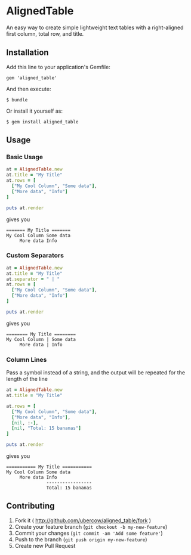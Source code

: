 # AlignedTable

An easy way to create simple lightweight text tables with a
right-aligned first column, total row, and title.

## Installation

Add this line to your application's Gemfile:

    gem 'aligned_table'

And then execute:

    $ bundle

Or install it yourself as:

    $ gem install aligned_table

## Usage

### Basic Usage
```ruby
at = AlignedTable.new
at.title = "My Title"
at.rows = [
  ["My Cool Column", "Some data"],
  ["More data", "Info"]
]

puts at.render
```

gives you

```
======= My Title =======
My Cool Column Some data
     More data Info
```

### Custom Separators
```ruby
at = AlignedTable.new
at.title = "My Title"
at.separator = " | "
at.rows = [
  ["My Cool Column", "Some data"],
  ["More data", "Info"]
]

puts at.render
```

gives you

```
======== My Title ========
My Cool Column | Some data
     More data | Info
```


### Column Lines
Pass a symbol instead of a string, and the output will be repeated
for the length of the line
```ruby
at = AlignedTable.new
at.title = "My Title"

at.rows = [
  ["My Cool Column", "Some data"],
  ["More data", "Info"],
  [nil, :-],
  [nil, "Total: 15 bananas"]
]

puts at.render
```

gives you

```
=========== My Title ===========
My Cool Column Some data
     More data Info
               -----------------
               Total: 15 bananas
```


## Contributing

1. Fork it ( http://github.com/ubercow/aligned_table/fork )
2. Create your feature branch (`git checkout -b my-new-feature`)
3. Commit your changes (`git commit -am 'Add some feature'`)
4. Push to the branch (`git push origin my-new-feature`)
5. Create new Pull Request

